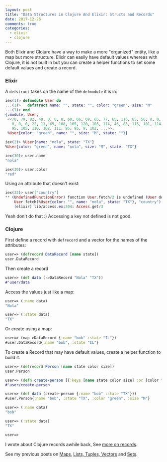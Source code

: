 ```yaml
---
layout: post
title: "Data Structures in Clojure And Elixir: Structs and Records"
date: 2017-12-26
comments: true
categories: 
  - elixir
  - clojure
---
```

Both Elixir and Clojure have a way to make a more "organized" entity, like a map but more structure. Elixir can easily have default values whereas with Clojure, it is not built in but you can create a helper functions to set some default values and create a record.

### Elixir

A `defstruct` takes on the name of the `defmodule` it is in:

```elixir
iex(1)> defmodule User do
...(1)>   defstruct name: "", state: "", color: "green", size: "M"
...(1)> end
{:module, User,
 <<70, 79, 82, 49, 0, 0, 8, 60, 66, 69, 65, 77, 65, 116, 85, 56, 0, 0, 0, 232,
   0, 0, 0, 22, 11, 69, 108, 105, 120, 105, 114, 46, 85, 115, 101, 114, 8, 95,
   95, 105, 110, 102, 111, 95, 95, 9, 102, ...>>,
 %User{color: "green", name: "", size: "M", state: ""}}

iex(2)> %User{name: "nola", state: "TX"}
%User{color: "green", name: "nola", size: "M", state: "TX"}

iex(30)> user.name
"nola"

iex(30)> user.color
"red"

```

Using an attribute that doesn't exist: 

```elixir
iex(32)> user["country"]
** (UndefinedFunctionError) function User.fetch/2 is undefined (User does not implement the Access behaviour)
    User.fetch(%User{color: "", name: "nola", state: "TX"}, "country")
    (elixir) lib/access.ex:304: Access.get/3

```

Yeah don't do that :) Accessing a key not defined is not good. 


### Clojure

First define a record with `defrecord` and a vector for the names of the attributes:

```clojure
user=> (defrecord DataRecord [name state])
user.DataRecord
```

Then create a record

```clojure
user=> (def data (->DataRecord "Nola" "TX"))
#'user/data
```

Access the values just like a map:
 
```clojure
user=> (:name data)
"Nola"

user=> (:state data)
"TX" 
```

Or create using a map: 

```clojure
user=> (map->DataRecord {:name "bob" :state "IL"})
#user.DataRecord{:name "bob", :state "IL"}
```

To create a Record that may have default values, create a helper function to build it. 

```clojure
user=> (defrecord Person [name state color size])
user.Person

user=> (defn create-person [{:keys [name state color size] :or {color "green" size "M" }}] (->Person name state color size))
#'user/create-person

user=> (def data (create-person {:name "bob" :state "TX"}))
#user.Person{:name "bob", :state "TX", :color "green", :size "M"}

user=> (:name data)
"bob"

user=> (:state data)
"TX"

user=>
```

I wrote about Clojure records awhile back, See [more on records](/2016/03/13/records-in-clojure/).



See my previous posts on [Maps](/2017/12/21/data-structures-in-clojure-and-elixir-maps/), [Lists, Tuples, Vectors](/2017/12/13/data-structures-in-clojure-and-elixir-lists-tuples-vectors/) and [Sets](/2017/12/17/data-structures-in-clojure-and-elixir-sets/).

